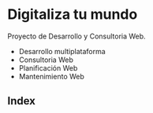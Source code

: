 # Digitaliza tu mundo

Proyecto de Desarrollo y Consultoria Web.

- Desarrollo multiplataforma
- Consultoria Web
- Planificación Web
- Mantenimiento Web

## Index
